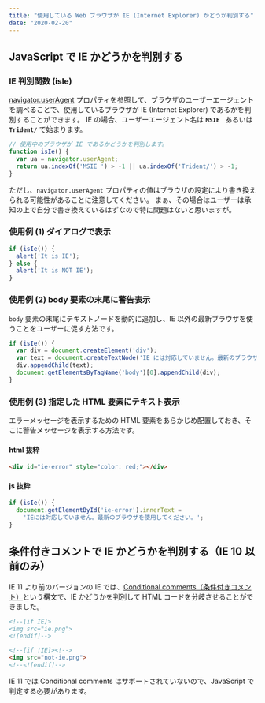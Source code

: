 ```yaml
---
title: "使用している Web ブラウザが IE (Internet Explorer) かどうか判別する"
date: "2020-02-20"
---
```


JavaScript で IE かどうかを判別する
----

### IE 判別関数 (isIe)

[navigator.userAgent](https://developer.mozilla.org/ja/docs/Web/API/NavigatorID/userAgent) プロパティを参照して、ブラウザのユーザーエージェントを調べることで、使用しているブラウザが IE (Internet Explorer) であるかを判別することができます。
IE の場合、ユーザーエージェント名は **`MSIE `** あるいは **`Trident/`** で始まります。

```js
// 使用中のブラウザが IE であるかどうかを判別します。
function isIe() {
  var ua = navigator.userAgent;
  return ua.indexOf('MSIE ') > -1 || ua.indexOf('Trident/') > -1;
}
```

ただし、`navigator.userAgent` プロパティの値はブラウザの設定により書き換えられる可能性があることに注意してください。
まぁ、その場合はユーザーは承知の上で自分で書き換えているはずなので特に問題はないと思いますが。


### 使用例 (1) ダイアログで表示

```js
if (isIe()) {
  alert('It is IE');
} else {
  alert('It is NOT IE');
}
```

### 使用例 (2) body 要素の末尾に警告表示

`body` 要素の末尾にテキストノードを動的に追加し、IE 以外の最新ブラウザを使うことをユーザーに促す方法です。

```js
if (isIe()) {
  var div = document.createElement('div');
  var text = document.createTextNode('IE には対応していません。最新のブラウザを使用してください。');
  div.appendChild(text);
  document.getElementsByTagName('body')[0].appendChild(div);
}
```

### 使用例 (3) 指定した HTML 要素にテキスト表示

エラーメッセージを表示するための HTML 要素をあらかじめ配置しておき、そこに警告メッセージを表示する方法です。

#### html 抜粋

```html
<div id="ie-error" style="color: red;"></div>
```

#### js 抜粋

```js
if (isIe()) {
  document.getElementById('ie-error').innerText =
    'IEには対応していません。最新のブラウザを使用してください。';
}
```


条件付きコメントで IE かどうかを判別する（IE 10 以前のみ）
----

IE 11 より前のバージョンの IE では、[Conditional comments（条件付きコメント）](https://docs.microsoft.com/en-us/previous-versions/windows/internet-explorer/ie-developer/compatibility/hh801214(v=vs.85))という構文で、IE かどうかを判別して HTML コードを分岐させることができました。

```html
<!--[if IE]>
<img src="ie.png">
<![endif]-->

<!--[if !IE]><!-->
<img src="not-ie.png">
<!--<![endif]-->
```

IE 11 では Conditional comments はサポートされていないので、JavaScript で判定する必要があります。

